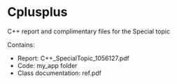 # Cplusplus
C++ report and complimentary files for the Special topic

Contains:
* Report: C++\_SpecialTopic\_1056127.pdf
* Code: my_app folder
* Class documentation: ref.pdf
